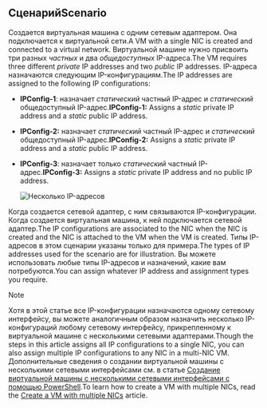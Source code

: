 ## <a name="scenario"></a><span data-ttu-id="05ecb-101">Сценарий</span><span class="sxs-lookup"><span data-stu-id="05ecb-101">Scenario</span></span>
<span data-ttu-id="05ecb-102">Создается виртуальная машина с одним сетевым адаптером. Она подключается к виртуальной сети.</span><span class="sxs-lookup"><span data-stu-id="05ecb-102">A VM with a single NIC is created and connected to a virtual network.</span></span> <span data-ttu-id="05ecb-103">Виртуальной машине нужно присвоить три разных *частных* и два *общедоступных* IP-адреса.</span><span class="sxs-lookup"><span data-stu-id="05ecb-103">The VM requires three different *private* IP addresses and two *public* IP addresses.</span></span> <span data-ttu-id="05ecb-104">IP-адреса назначаются следующим IP-конфигурациям.</span><span class="sxs-lookup"><span data-stu-id="05ecb-104">The IP addresses are assigned to the following IP configurations:</span></span>

* <span data-ttu-id="05ecb-105">**IPConfig-1**: назначает *статический* частный IP-адрес и *статический* общедоступный IP-адрес.</span><span class="sxs-lookup"><span data-stu-id="05ecb-105">**IPConfig-1:** Assigns a *static* private IP address and a *static* public IP address.</span></span>
* <span data-ttu-id="05ecb-106">**IPConfig-2:** назначает *статический* частный IP-адрес и *статический* общедоступный IP-адрес.</span><span class="sxs-lookup"><span data-stu-id="05ecb-106">**IPConfig-2:** Assigns a *static* private IP address and a *static* public IP address.</span></span>
* <span data-ttu-id="05ecb-107">**IPConfig-3**: назначает только *статический* частный IP-адрес.</span><span class="sxs-lookup"><span data-stu-id="05ecb-107">**IPConfig-3:** Assigns a *static* private IP address and no public IP address.</span></span>
  
    ![Несколько IP-адресов](./media/virtual-network-multiple-ip-addresses-scenario/multiple-ipconfigs.png)

<span data-ttu-id="05ecb-109">Когда создается сетевой адаптер, с ним связываются IP-конфигурации. Когда создается виртуальная машина, к ней подключается сетевой адаптер.</span><span class="sxs-lookup"><span data-stu-id="05ecb-109">The IP configurations are associated to the NIC when the NIC is created and the NIC is attached to the VM when the VM is created.</span></span> <span data-ttu-id="05ecb-110">Типы IP-адресов в этом сценарии указаны только для примера.</span><span class="sxs-lookup"><span data-stu-id="05ecb-110">The types of IP addresses used for the scenario are for illustration.</span></span> <span data-ttu-id="05ecb-111">Вы можете использовать любые типы IP-адресов и назначений, какие вам потребуются.</span><span class="sxs-lookup"><span data-stu-id="05ecb-111">You can assign whatever IP address and assignment types you require.</span></span>

> [!NOTE]
> <span data-ttu-id="05ecb-112">Хотя в этой статье все IP-конфигурации назначаются одному сетевому интерфейсу, вы можете аналогичным образом назначить несколько IP-конфигураций любому сетевому интерфейсу, прикрепленному к виртуальной машине с несколькими сетевыми адаптерами.</span><span class="sxs-lookup"><span data-stu-id="05ecb-112">Though the steps in this article assigns all IP configurations to a single NIC, you can also assign multiple IP configurations to any NIC in a multi-NIC VM.</span></span> <span data-ttu-id="05ecb-113">Дополнительные сведения о создании виртуальной машины с несколькими сетевыми интерфейсами см. в статье [Создание виртуальной машины с несколькими сетевыми интерфейсами с помощью PowerShell](../articles/virtual-network/virtual-network-deploy-multinic-arm-ps.md).</span><span class="sxs-lookup"><span data-stu-id="05ecb-113">To learn how to create a VM with multiple NICs, read the [Create a VM with multiple NICs](../articles/virtual-network/virtual-network-deploy-multinic-arm-ps.md) article.</span></span>